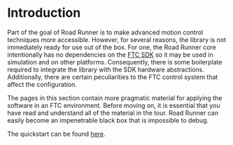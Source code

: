 # Introduction

Part of the goal of Road Runner is to make advanced motion control techniques more accessible. However, for several reasons, the library is not immediately ready for use out of the box. For one, the Road Runner core intentionally has no dependencies on the [FTC SDK](https://github.com/ftctechnh/ftc_app) so it may be used in simulation and on other platforms. Consequently, there is some boilerplate required to integrate the library with the SDK hardware abstractions. Additionally, there are certain peculiarities to the FTC control system that affect the configuration.

The pages in this section contain more pragmatic material for applying the software in an FTC environment. Before moving on, it is essential that you have read and understand all of the material in the tour. Road Runner can easily become an impenetrable black box that is impossible to debug.

The quickstart can be found [here](https://github.com/acmerobotics/road-runner-quickstart).

